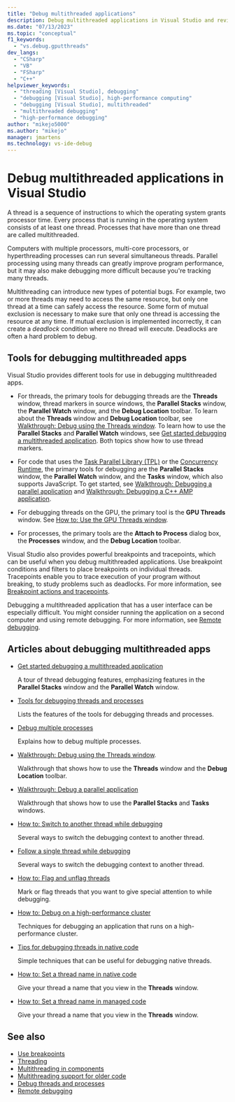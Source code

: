 ```yaml
---
title: "Debug multithreaded applications"
description: Debug multithreaded applications in Visual Studio and review tools and other articles about debugging multithreaded apps.
ms.date: "07/13/2023"
ms.topic: "conceptual"
f1_keywords:
  - "vs.debug.gputthreads"
dev_langs:
  - "CSharp"
  - "VB"
  - "FSharp"
  - "C++"
helpviewer_keywords:
  - "threading [Visual Studio], debugging"
  - "debugging [Visual Studio], high-performance computing"
  - "debugging [Visual Studio], multithreaded"
  - "multithreaded debugging"
  - "high-performance debugging"
author: "mikejo5000"
ms.author: "mikejo"
manager: jmartens
ms.technology: vs-ide-debug
---
```

# Debug multithreaded applications in Visual Studio

A thread is a sequence of instructions to which the operating system grants processor time. Every process that is running in the operating system consists of at least one thread. Processes that have more than one thread are called multithreaded.

Computers with multiple processors, multi-core processors, or hyperthreading processes can run several simultaneous threads. Parallel processing using many threads can greatly improve program performance, but it may also make debugging more difficult because you're tracking many threads.

Multithreading can introduce new types of potential bugs. For example, two or more threads may need to access the same resource, but only one thread at a time can safely access the resource. Some form of mutual exclusion is necessary to make sure that only one thread is accessing the resource at any time. If mutual exclusion is implemented incorrectly, it can create a *deadlock* condition where no thread will execute. Deadlocks are often a hard problem to debug.

## Tools for debugging multithreaded apps

Visual Studio provides different tools for use in debugging multithreaded apps.

- For threads, the primary tools for debugging threads are the **Threads** window, thread markers in source windows, the **Parallel Stacks** window, the **Parallel Watch** window, and the **Debug Location** toolbar. To learn about the **Threads** window and **Debug Location** toolbar, see [Walkthrough: Debug using the Threads window](../debugger/how-to-use-the-threads-window.md). To learn how to use the **Parallel Stacks** and **Parallel Watch** windows, see [Get started debugging a multithreaded application](../debugger/get-started-debugging-multithreaded-apps.md). Both topics show how to use thread markers.

- For code that uses the [Task Parallel Library (TPL)](/dotnet/standard/parallel-programming/task-parallel-library-tpl) or the [Concurrency Runtime](/cpp/parallel/concrt/concurrency-runtime/), the primary tools for debugging are the **Parallel Stacks** window, the **Parallel Watch** window, and the **Tasks** window, which also supports JavaScript. To get started, see [Walkthrough: Debugging a parallel application](../debugger/walkthrough-debugging-a-parallel-application.md) and [Walkthrough: Debugging a C++ AMP application](/cpp/parallel/amp/walkthrough-debugging-a-cpp-amp-application).

- For debugging threads on the GPU, the primary tool is the **GPU Threads** window. See [How to: Use the GPU Threads window](../debugger/how-to-use-the-gpu-threads-window.md).

- For processes, the primary tools are the **Attach to Process** dialog box, the **Processes** window, and the **Debug Location** toolbar.

Visual Studio also provides powerful breakpoints and tracepoints, which can be useful when you debug multithreaded applications. Use breakpoint conditions and filters to place breakpoints on individual threads. Tracepoints enable you to trace execution of your program without breaking, to study problems such as deadlocks. For more information, see [Breakpoint actions and tracepoints](../debugger/using-breakpoints.md#BKMK_Print_to_the_Output_window_with_tracepoints).

Debugging a multithreaded application that has a user interface can be especially difficult. You might consider running the application on a second computer and using remote debugging. For more information, see [Remote debugging](../debugger/remote-debugging.md).

## Articles about debugging multithreaded apps

- [Get started debugging a multithreaded application](../debugger/get-started-debugging-multithreaded-apps.md)

  A tour of thread debugging features, emphasizing features in the **Parallel Stacks** window and the **Parallel Watch** window.

- [Tools for debugging threads and processes](../debugger/debug-threads-and-processes.md)

  Lists the features of the tools for debugging threads and processes.

- [Debug multiple processes](../debugger/debug-multiple-processes.md)

  Explains how to debug multiple processes.

- [Walkthrough: Debug using the Threads window](../debugger/how-to-use-the-threads-window.md).

  Walkthrough that shows how to use the **Threads** window and the **Debug Location** toolbar.

- [Walkthrough: Debug a parallel application](../debugger/walkthrough-debugging-a-parallel-application.md)

  Walkthrough that shows how to use the **Parallel Stacks** and **Tasks** windows.

- [How to: Switch to another thread while debugging](../debugger/how-to-switch-to-another-thread-while-debugging.md)

  Several ways to switch the debugging context to another thread.

- [Follow a single thread while debugging](../debugger/get-started-debugging-multithreaded-apps.md#follow-a-single-thread-with-conditional-breakpoints)

  Several ways to switch the debugging context to another thread.

- [How to: Flag and unflag threads](../debugger/how-to-flag-and-unflag-threads.md)

  Mark or flag threads that you want to give special attention to while debugging.

- [How to: Debug on a high-performance cluster](../debugger/how-to-debug-on-a-high-performance-cluster.md)

  Techniques for debugging an application that runs on a high-performance cluster.

- [Tips for debugging threads in native code](../debugger/tips-for-debugging-threads-in-native-code.md)

  Simple techniques that can be useful for debugging native threads.

- [How to: Set a thread name in native code](../debugger/how-to-set-a-thread-name-in-native-code.md)

  Give your thread a name that you view in the **Threads** window.

- [How to: Set a thread name in managed code](../debugger/how-to-set-a-thread-name-in-managed-code.md)

  Give your thread a name that you view in the **Threads** window.

## See also

- [Use breakpoints](../debugger/using-breakpoints.md)
- [Threading](/dotnet/standard/threading/index)
- [Multithreading in components](/previous-versions/3es4b6yy(v=vs.140))
- [Multithreading support for older code](/cpp/parallel/multithreading-support-for-older-code-visual-cpp)
- [Debug threads and processes](../debugger/debug-threads-and-processes.md)
- [Remote debugging](../debugger/remote-debugging.md)